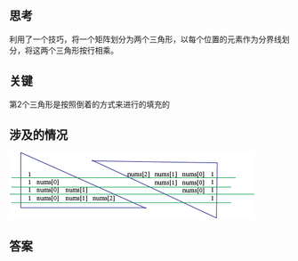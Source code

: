 ## 思考
利用了一个技巧，将一个矩阵划分为两个三角形，以每个位置的元素作为分界线划分，将这两个三角形按行相乘。

## 关键
第2个三角形是按照倒着的方式来进行的填充的

## 涉及的情况
![](./img/238_product_array_except_self.png)

## 答案

